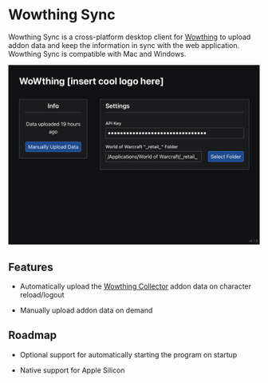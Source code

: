 # Wowthing Sync

Wowthing Sync is a cross-platform desktop client for [Wowthing](https://wowthing.org/) to upload addon data and keep the information in sync with the web application. Wowthing Sync is compatible with Mac and Windows.

![Application Screenshot](https://github.com/calebsmithdev/wowthing-sync/blob/main/images/mac-screenshot.png)

## Features

* Automatically upload the [Wowthing Collector](https://www.curseforge.com/wow/addons/wowthing-collector) addon data on character reload/logout

* Manually upload addon data on demand

## Roadmap

* Optional support for automatically starting the program on startup

* Native support for Apple Silicon